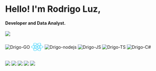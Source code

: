 # Hello! I'm Rodrigo Luz,
#### Developer and Data Analyst.

<div> 
  <ahref="https://www.linkedin.com/in/rodrigolluz/">
  <img height="180em" src="https://github-readme-stats.vercel.app/api?username=rodrigolluzdevr&rank_icon=github&theme=react"/>
  <!-- <img height="180em" src="https://github-readme-stats.vercel.app/api/top-langs/?username=rodrigolluzdevr&hide_progress=true&theme=react"/> -->
</div>
 
<div style="display: inline_block"><br>
  <img align="center" alt="Drigo-GO" height="30" width="40" src="https://cdn.jsdelivr.net/gh/devicons/devicon@latest/icons/go/go-original-wordmark.svg"> 
  <img align="center" alt="Drigo-React" height="30" width="40" src="https://raw.githubusercontent.com/devicons/devicon/master/icons/react/react-original.svg">
  <img align="center" alt="Drigo-nodejs" height="30" width="40" src="https://cdn.jsdelivr.net/gh/devicons/devicon/icons/nodejs/nodejs-plain-wordmark.svg">
  <img align="center" alt="Drigo-JS" height="30" width="40" src="https://cdn.jsdelivr.net/gh/devicons/devicon/icons/javascript/javascript-plain.svg">
  <img align="center" alt="Drigo-TS" height="30" width="40" src="https://cdn.jsdelivr.net/gh/devicons/devicon@latest/icons/typescript/typescript-plain.svg">
  <img align="center" alt="Drigo-C#" height="30" width="40" src="https://cdn.jsdelivr.net/gh/devicons/devicon@latest/icons/csharp/csharp-plain.svg">
</div> 
  
  ##

<div>
  <a href="https://www.linkedin.com/in/rodrigolluz/" target="_blank"><img src="https://img.shields.io/badge/-LinkedIn-%230077B5?style=for-the-badge&logo=linkedin&logoColor=white" target="_blank"></a>
  <a href = "mailto:rodrigolluzdevr@gmail.com"><img src="https://img.shields.io/badge/-Gmail-%23333?style=for-the-badge&logo=gmail&logoColor=white" target="_blank"></a>
  <a href="https://discord.gg/Qd4DEtym" target="_blank"><img src="https://img.shields.io/badge/Discord-7289DA?style=for-the-badge&logo=discord&logoColor=white" target="_blank"></a>
  <a href="https://www.instagram.com/rodrigolluz/" target="_blank"><img src="https://img.shields.io/badge/-Instagram-%23E4405F?style=for-the-badge&logo=instagram&logoColor=white" target="_blank"></a>
  <a href="https://www.youtube.com/channel/UCIcLjxaG7AiR2HLXrCTPjGQ" target="_blank"><img src="https://img.shields.io/badge/YouTube-FF0000?style=for-the-badge&logo=youtube&logoColor=white" target="_blank"></a>
</div>
